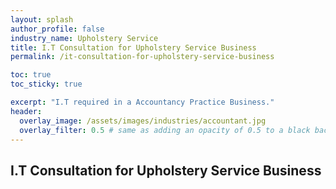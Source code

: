 ```yaml
---
layout: splash 
author_profile: false 
industry_name: Upholstery Service
title: I.T Consultation for Upholstery Service Business
permalink: /it-consultation-for-upholstery-service-business

toc: true
toc_sticky: true

excerpt: "I.T required in a Accountancy Practice Business."
header:
  overlay_image: /assets/images/industries/accountant.jpg
  overlay_filter: 0.5 # same as adding an opacity of 0.5 to a black background
---
```


## I.T Consultation for Upholstery Service Business